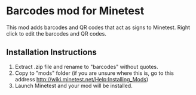 Barcodes mod for Minetest
=========================

This mod adds barcodes and QR codes that act as signs to Minetest.  Right click to edit the barcodes and QR codes.

Installation Instructions
-------------------------

1.  Extract .zip file and rename to "barcodes" without quotes.
2.  Copy to "mods" folder (if you are unsure where this is, go to this address http://wiki.minetest.net/Help:Installing_Mods)
3.  Launch Minetest and your mod will be installed.
